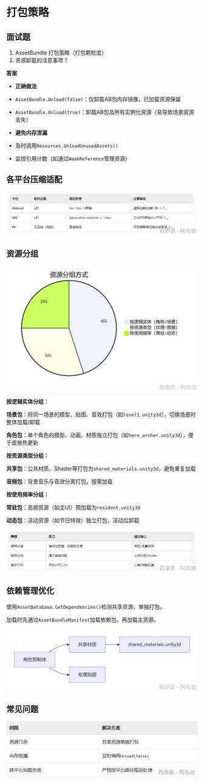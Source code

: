 # 打包策略

## 面试题

1. AssetBundle 打包策略（打包颗粒度）
2. 资源卸载的注意事项？

**答案**

- **正确做法**

- `AssetBundle.Unload(false)`：仅卸载AB包内存镜像，已加载资源保留
- `AssetBundle.Unload(true)`：卸载AB包及所有实例化资源（易导致场景资源丢失）

- **避免内存泄漏**

- 及时调用`Resources.UnloadUnusedAssets()`
- 监控引用计数（如通过`WeakReference`管理资源）

## 各平台压缩适配

![img](assets/1754385300622-2dbce8d1-e2c9-4e5a-82d7-b4fcc41d56ea.png)

## 资源分组

![img](assets/1754385176707-ccd53828-addd-4b44-a342-4d8fb51e9559.png)

**按逻辑实体分组：**

**场景包**：将同一场景的模型、贴图、音效打包（如`level1.unity3d`），切换场景时整体加载/卸载

**角色包**：单个角色的模型、动画、材质独立打包（如`hero_archer.unity3d`），便于皮肤热更新

**按资源类型分组：**

**共享包**：公共材质、Shader等打包为`shared_materials.unity3d`，避免重复加载

**音频包**：背景音乐与音效分离打包，按需加载

**按使用频率分组：**

**常驻包**：高频资源（如主UI）预加载为`resident.unity3d`

**动态包**：活动资源（如节日特效）独立打包，活动后卸载

![img](assets/1754385375519-3646fbe6-880e-45c4-a15a-b570310997ee.png)

## 依赖管理优化

使用`AssetDatabase.GetDependencies()`检测共享资源，单独打包。

加载时先通过`AssetBundleManifest`加载依赖包，再加载主资源。

![img](assets/1754385253092-08360c2a-3d0d-4b77-babc-f285b6af760a.png)

## 常见问题

![img](assets/1754385361222-89bf0d6d-4a15-41cd-9551-4f86245987f0.png)

